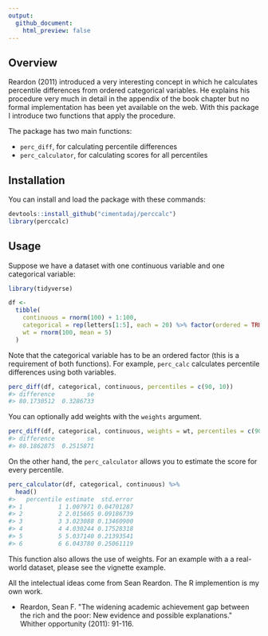 ```yaml
---
output:
  github_document:
    html_preview: false
---
```


## Overview



Reardon (2011) introduced a very interesting concept in which he calculates percentile differences from ordered categorical variables. He explains his procedure very much in detail in the appendix of the book chapter but no formal implementation has been yet available on the web. With this package I introduce two functions that apply the procedure.

The package has two main functions:

* `perc_diff`, for calculating percentile differences
* `perc_calculator`, for calculating scores for all percentiles

## Installation

You can install and load the package with these commands:


```r
devtools::install_github("cimentadaj/perccalc")
library(perccalc)
```

## Usage

Suppose we have a dataset with one continuous variable and one categorical variable:



```r
library(tidyverse)

df <-
  tibble(
    continuous = rnorm(100) + 1:100,
    categorical = rep(letters[1:5], each = 20) %>% factor(ordered = TRUE),
    wt = rnorm(100, mean = 5)
  )
```

Note that the categorical variable has to be an ordered factor (this is a requirement of both functions). For example, `perc_calc` calculates percentile differences using both variables.


```r
perc_diff(df, categorical, continuous, percentiles = c(90, 10))
#> difference         se 
#> 80.1730512  0.3286733
```

You can optionally add weights with the `weights` argument.


```r
perc_diff(df, categorical, continuous, weights = wt, percentiles = c(90, 10))
#> difference         se 
#> 80.1862875  0.2515871
```

On the other hand, the `perc_calculator` allows you to estimate the score for every percentile.


```r
perc_calculator(df, categorical, continuous) %>%
  head()
#>   percentile estimate  std.error
#> 1          1 1.007971 0.04701287
#> 2          2 2.015665 0.09186739
#> 3          3 3.023088 0.13460900
#> 4          4 4.030244 0.17528318
#> 5          5 5.037140 0.21393541
#> 6          6 6.043780 0.25061119
```

This function also allows the use of weights. For an example with a a real-world dataset, please see the vignette example.

All the intelectual ideas come from Sean Reardon. The R implemention is my own work.

- Reardon, Sean F. "The widening academic achievement gap between the rich and the poor: New evidence and possible explanations." Whither opportunity (2011): 91-116.
